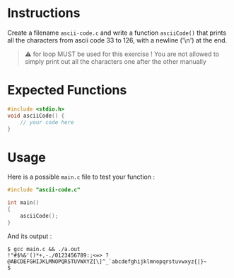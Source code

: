 # Instructions

Create a filename `ascii-code.c` and write a function `asciiCode()` that prints all the characters from ascii code 33 to 126, with a newline ('\n') at the end.

> ⚠️ for loop MUST be used for this exercise ! You are not allowed to simply print out all the characters one after the other manually

# Expected Functions

```C
#include <stdio.h>
void asciiCode() {
    // your code here
}
```

# Usage

Here is a possible `main.c` file to test your function :

```C
#include "ascii-code.c"

int main()
{
    asciiCode();
}
```

And its output :

```
$ gcc main.c && ./a.out
!"#$%&'()*+,-./0123456789:;<=> ?@ABCDEFGHIJKLMNOPQRSTUVWXYZ[\]^_`abcdefghijklmnopqrstuvwxyz{|}~
$
```
